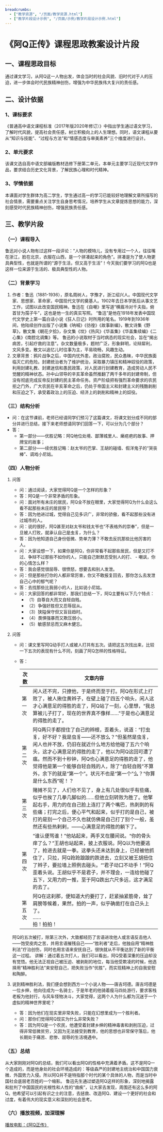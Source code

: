 ```yaml
---
breadcrumbs:
  - ["教学资源", "/页面/教学资源.html"]
  - ["教学片段设计示例", "/页面/示例/教学片段设计示例.html"]
---
```


# 《阿Q正传》课程思政教案设计片段

## 一、课程思政目标

通过课文学习，从阿Q这一人物出发，体会当时的社会风貌、旧时代对于人的压迫，进一步体会时代民族精神创伤，增强为中华民族伟大复兴的责任感。

## 二、设计依据

### 1、课标要求

《普通高中语文课程标准（2017年版2020年修订）》中指出学生通过语文学习，了解时代风貌，提高社会责任感，树立积极向上的人生理想。同时，语文课程从要从“知识与技能”、“过程与方法”和“情感态度与审美素养”三个维度进行设计。

### 2、单元要求

该课文选自高中语文部编版教材选修下册第二单元，本单元主要学习近现代文学作品，要求结合历史文化背景，了解民族心理和时代精神。

### 3、学情依据

本课面对学生群体为高二学生，学生通过高一的学习已能较好地理解文章所描写的社会情景，需要重点关注学生自身思考情况，培养学生从文章提炼思想的能力，深刻感受时代民族精神创伤，增强民族责任感。

## 三、教学片段

### （一）课程导入

鲁迅对小说人物有过这样一段评论：“人物的模特儿，没有专用过一个人，往往嘴在浙江，脸在北京，衣服在山西，是一个拼凑起来的角色”。拼凑是为了使人物更具典型性，也就是所谓的“源于生活，但又高于生活”！今天我们要学习的阿Q也是这样一位来源于生活的、极具典型性的人物。

### （二）背景学习

1. 作者：鲁迅（1881-1936），原名周树人，字豫才，浙江绍兴人。中国现代文学家、思想家、革命家，中国现代文学的奠基人。1902年去日本学医后从事文艺工作，试图以此改变国民精神。鲁迅在《自嘲》里写道“横眉冷对千夫指，俯首甘为孺子牛”，这也是他一生的真实写照。
“鲁迅”是他在1918年发表中国现代文学史上第一篇白话小说《狂人日记》时所用的笔名。1919年到1936年间，他陆续创作出版了小说集《呐喊》《彷徨》《故事新编》，散文诗集《野草》，散文集《朝花夕拾》，杂文集《坟》《热风》《华盖集》《华盖集续编》《二心集》《南腔北调集》等。
鲁迅的小说取材于当时病态的现实社会，旨在“揭出病苦，引起疗救的注意”。杂文数量极多，题材广泛，形象鲜明，论辩犀利，文风多变。散文以追忆儿时往事为主，平易晓畅，风趣生动。
2. 文章背景：鸦片战争之后，中国内忧外患，政治腐败，民众愚昧，中华民族面临灭亡的危险。封建统治者为了维护统治，采取暴力镇压和精神奴役的政策，利用封建礼教、封建迷信和愚民政策，对人民进行封建教育，造成劳动人民不觉醒的精神状态。孙中山领导的辛亥革命虽然推翻了两千多年的封建帝制，但没有彻底完成反帝反封建的民主革命任务。资产阶级把有强烈革命要求的农民拒之门外，广大农民在辛亥革命之后，仍处于帝国主义和封建主义的残酷剥削和压迫之下，承受着政治上的压迫、经济上的剥削和精神上的奴役。

### （三）结构分析

- 问：在这节课前，老师已经请同学们预习了这篇课文，将课文划分成不同的部分并进行总结，接下来老师想请同学们回答一下，可以分为几个部分？
- 答：
  - 第一部分——优胜记略：阿Q地位处境、鄙薄城里人、癞疮疤的故事、押牌宝的故事；
  - 第二部分——续优胜记略：赵太爷的巴掌、王胡的碰墙、假洋鬼子的“哭丧棒”、调戏小尼姑。

### （四）人物分析

1. 问答
   - 问：通过阅读，大家觉得阿Q是一个怎样的形象？
   - 答：阿Q是一个非常矛盾的形象。
   - 问：面对所有未庄的居民，阿Q全不放在眼里，大家觉得阿Q为什么会这么看不起那些未庄的居民呀？
   - 答：因为他进过城，觉得自己见多识广，非常的骄傲，看不起那些没有进过城市的人。
   - 问：说的很好，阿Q甚至对赵太爷和钱太爷也“不表格外的崇奉”，但是一旦被人打败，就承认自己是虫豸，为什么？
   - 答：因为他知道自己身份低微、势单力薄？不敢去反抗那些比他厉害的人。
   - 问：大家设想一下，如果你是阿Q，你非常看不起那些居民，但是又打不过、争辩不过那些不如你的人，只能自己默默忍受别人的打、  - 嘲讽，你的心情怎么样？
   - 答：我会感觉很屈辱、很愤怒，想要去和别人发泄。
   - 问：但是那些打你的人都非常厉害，你又不敢报复回去，那你怎么去发泄自己心中的郁气呢？
   - 答：去找那些比我弱小的人，比如说小尼姑。
   - 问：大家回答的都非常好，那我们总结一下，阿Q主要有以下几个特点：
     - （1）自尊自大而又自轻自贱。
     - （2）争强好胜但又忍辱屈从。
     - （3）狭隘保守但又盲目趋时。
     - （4）畏惧强暴而又欺压弱小。
     - （5）敏感禁忌而又麻木健忘。

2. 问答
   - 问：课文里写阿Q动手打人或被人打共有五次。请把这五次找出来，比较一下五次的表现有什么不同，刻画了阿Q怎样的性格特征。
   - 答：

      | 次数   | 文章内容                                                                                                                                                                                                                                                                                                                                                                |
      | ------ | ----------------------------------------------------------------------------------------------------------------------------------------------------------------------------------------------------------------------------------------------------------------------------------------------------------------------------------------------------------------------- |
      | 第一次 | 闲人还不完，只撩他，于是终而至于打。阿Q在形式上打败了，被人揪住黄辫子，在壁上碰了四五个响头，闲人这才心满意足的得胜的走了，阿Q站了一刻，心里想，“我总算被儿子打了，现在的世界真不像样……”于是也心满意足的得胜的走了。                                                                                                                                                    |
      | 第二次 | 阿Q两只手都捏住了自己的辫根，歪着头，说道：“打虫豸，好不好？我是虫豸——还不放么？”但虽然是虫豸，闲人也并不放，仍旧在就近什么地方给他碰了五六个响头，这才心满意足的得胜的走了，他以为阿Q这回可遭了瘟。然而不到十秒钟，阿Q也心满意足的得胜的走了，他觉得他是第一个能够自轻自贱的人，除了“自轻自贱”不算外，余下的就是“第一个”。状元不也是“第一个”么？“你算是什么东西”呢！？ |
      | 第三次 | 赌摊不见了，人们也不见了，身上有几处很似乎有些痛，似乎也挨了几拳几脚似的……但他立刻转败为胜了。他擎起右手，用力的在自己脸上连打了两个嘴巴，热刺刺的有些痛；打完之后，便心平气和起来，似乎打的是自己，被打的是别一个自己不久也就仿佛是自己打了别个一般，虽然还有些热剌剌，——心满意足的得胜的躺下了。                                                                      |
      | 第四次 | “谁认便骂谁！”他站起来，两手叉在腰间说。“你的骨头痒了么？”王胡也站起来，披上衣服说。阿Q以为他要逃了，抢进去就是一拳。这拳头还未达到身上，已经被他抓住了，只拉，阿Q跄跄踉踉的跌进去，立刻又被王胡扭住了辫子，要拉墙上照例去碰头。“‘君子动口不动手！”阿Q歪着头说。王胡似乎不是君子，并不理会，一连给他碰了五下，又用力的一推，至于阿Q跌出六尺多远，这才满足的去了。       |
      | 第五次 | 阿Q在这刹那，便知道大约要打了，赶紧抽紧筋骨，耸了肩膀等候着，果然，拍的一声，似乎确凿打在自己头上了。<br>……<br> 拍！拍拍！                                                                                                                                                                                                                                              |

   阿Q的五次被打，除第三次外，大致都经历了言语进攻他人或言语反击他人——饱受皮肉之苦，并用言语摧残自己——“胜利者”走后，他独自用“精神胜利法”疗治创伤，同时也用言语来安抚自己，很快就从不平衡达到了新的平衡这一过程。
   讲解：通过着五次打人，我们可以看出，阿Q受着深重的压迫却没有觉悟。他无法正视自己被压迫、被剥削的地位，每当他受欺凌的时候，他选择用“精神胜利法”来安慰自己，把失败当作“优胜”，而实现精神上的自我安慰和陶醉。

3. 说到精神胜利法，我们便会想到西方一个小说人物——唐吉坷德。唐吉坷德是一位乡绅，他向往成为一名骑士，于是年老的他骑着瘦马四处游行，要求客栈老板为他封行，与风车怪物决斗，大家觉得，这两个人为什么都为沉迷于一个虚拟的精神世界里呢？
   - 答：因为他们在现实里非常失败，只能在幻想里成为一个胜利者。
   - 问：那你们觉得阿Q现实为什么非常失败？
   - 答：因为阿Q是一个农民，他遭受着封建乡绅的精神毒害和剥削压迫，过得非常低微贫穷，又因为无法接受到教育，他的思想也非常保守落后，他长期处于痛苦、悲惨、屈辱的生活境遇中。

### （五）总结

从大家刚刚对阿Q的总结，我们可以看出阿Q的性格中充满着矛盾。这不是阿Q一个造成的，而是他身处的社会环境造成的：等级森严的封建地主统治和中国国力衰微、外国势力入侵。所以阿Q并不是特指那个时代的某个具体的人物，而是当时中国社会底层老百姓的一个缩影。
鲁迅先生通过塑造阿Q这样的形象，深刻地揭露和批判了中国国民的劣根性和人性的“痼疾”，让大家去发现，周围还有这么多的阿Q。他希望可以引起有识之士的注意，去拯救、改造阿Q、建设一个更好的社会和过度，有着伟大的现实意义和深刻的社会思考。

### （六）播放视频，加深理解

[播放电影：《阿Q正传》](https://www.iqiyi.com/v_19rrnz0w50.html?vfm=m_502_sgss&fc=bb04f8ebddb43838&fv=bf562ffc1cd15119&fromvsogou=1)
